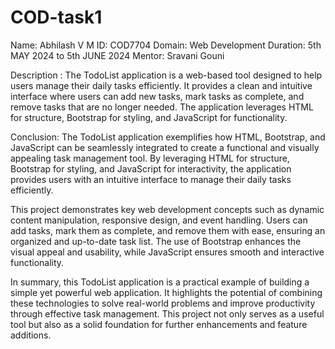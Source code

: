 # COD-task1

Name: Abhilash V M
ID: COD7704
Domain: Web Development
Duration: 5th MAY 2024 to 5th JUNE 2024
Mentor: Sravani Gouni

Description : The TodoList application is a web-based tool designed to help users manage their daily tasks efficiently. It provides a clean and intuitive interface where users can add new tasks, mark tasks as complete, and remove tasks that are no longer needed. The application leverages HTML for structure, Bootstrap for styling, and JavaScript for functionality.


Conclusion: The TodoList application exemplifies how HTML, Bootstrap, and JavaScript can be seamlessly integrated to create a functional and visually appealing task management tool. By leveraging HTML for structure, Bootstrap for styling, and JavaScript for interactivity, the application provides users with an intuitive interface to manage their daily tasks efficiently.

This project demonstrates key web development concepts such as dynamic content manipulation, responsive design, and event handling. Users can add tasks, mark them as complete, and remove them with ease, ensuring an organized and up-to-date task list. The use of Bootstrap enhances the visual appeal and usability, while JavaScript ensures smooth and interactive functionality.

In summary, this TodoList application is a practical example of building a simple yet powerful web application. It highlights the potential of combining these technologies to solve real-world problems and improve productivity through effective task management. This project not only serves as a useful tool but also as a solid foundation for further enhancements and feature additions.
